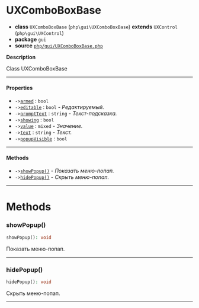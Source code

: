 # UXComboBoxBase

- **class** `UXComboBoxBase` (`php\gui\UXComboBoxBase`) **extends** `UXControl` (`php\gui\UXControl`)
- **package** `gui`
- **source** [`php/gui/UXComboBoxBase.php`](./src/main/resources/JPHP-INF/sdk/php/gui/UXComboBoxBase.php)

**Description**

Class UXComboBoxBase

---

#### Properties

- `->`[`armed`](#prop-armed) : `bool`
- `->`[`editable`](#prop-editable) : `bool` - _Редактируемый._
- `->`[`promptText`](#prop-prompttext) : `string` - _Текст-подсказка._
- `->`[`showing`](#prop-showing) : `bool`
- `->`[`value`](#prop-value) : `mixed` - _Значение._
- `->`[`text`](#prop-text) : `string` - _Текст._
- `->`[`popupVisible`](#prop-popupvisible) : `bool`

---

#### Methods

- `->`[`showPopup()`](#method-showpopup) - _Показать меню-попап._
- `->`[`hidePopup()`](#method-hidepopup) - _Скрыть меню-попап._

---
# Methods

<a name="method-showpopup"></a>

### showPopup()
```php
showPopup(): void
```
Показать меню-попап.

---

<a name="method-hidepopup"></a>

### hidePopup()
```php
hidePopup(): void
```
Скрыть меню-попап.

---
